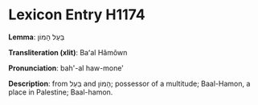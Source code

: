 # Lexicon Entry H1174

**Lemma**: בַּעַל הָמוֹן

**Transliteration (xlit)**: Baʻal Hâmôwn

**Pronunciation**: bah'-al haw-mone'

**Description**:
from בַּעַל and הָמוֹן; possessor of a multitude; Baal-Hamon, a place in Palestine; Baal-hamon.
